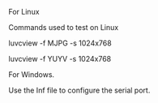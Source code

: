 For Linux

Commands used to test on Linux 

luvcview -f MJPG -s 1024x768

luvcview -f YUYV -s 1024x768


For Windows.

Use the Inf file to configure the serial port. 
